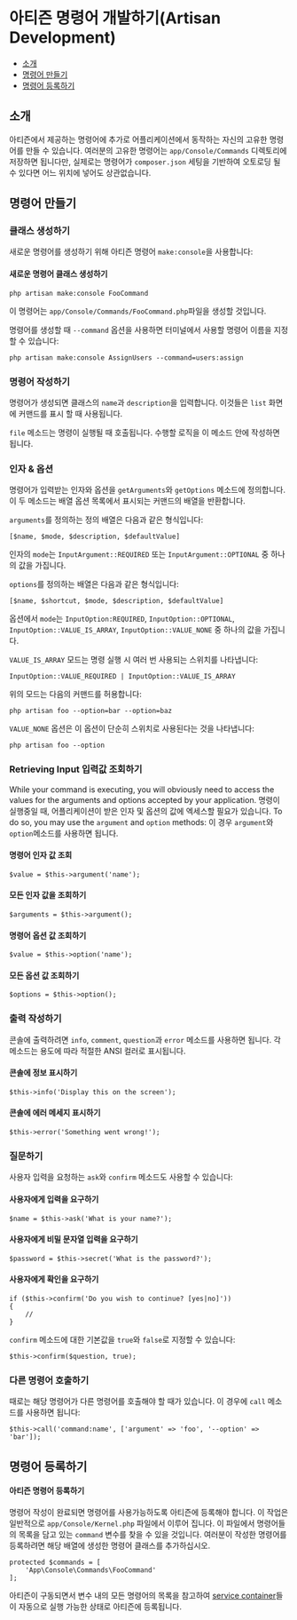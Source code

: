 # 아티즌 명령어 개발하기(Artisan Development)

- [소개](#introduction)
- [명령어 만들기](#building-a-command)
- [명령어 등록하기](#registering-commands)


<a name="introduction"></a>
## 소개

아티즌에서 제공하는 명령어에 추가로 어플리케이션에서 동작하는 자신의 고유한 명령어를 만들 수 있습니다. 여러분의 고유한 명령어는 `app/Console/Commands` 디렉토리에 저장하면 됩니다만, 실제로는 명령어가 `composer.json` 세팅을 기반하여 오토로딩 될 수 있다면 어느 위치에 넣어도 상관없습니다.

<!--chak-comment-아티즌 명령어 개발하기(Artisan Development)-소개-->

<a name="building-a-command"></a>
## 명령어 만들기

### 클래스 생성하기

새로운 명령어를 생성하기 위해 아티즌 명령어 `make:console`을 사용합니다:

#### 새로운 명령어 클래스 생성하기

	php artisan make:console FooCommand

이 명령어는 `app/Console/Commands/FooCommand.php`파일을 생성할 것입니다.

명령어를 생성할 때 `--command` 옵션을 사용하면 터미널에서 사용할 명령어 이름을 지정할 수 있습니다:

	php artisan make:console AssignUsers --command=users:assign

### 명령어 작성하기

명령어가 생성되면 클래스의 `name`과 `description`을 입력합니다. 이것들은 `list` 화면에 커맨드를 표시 할 때 사용됩니다.

`file` 메소드는 명령이 실행될 때 호출됩니다. 수행할 로직을 이 메소드 안에 작성하면 됩니다.

### 인자 & 옵션

명령어가 입력받는 인자와 옵션을 `getArguments`와 `getOptions` 메소드에 정의합니다. 이 두 메소드는 배열 옵션 목록에서 표시되는 커맨드의 배열을 반환합니다.

`arguments`를 정의하는 정의 배열은 다음과 같은 형식입니다:

	[$name, $mode, $description, $defaultValue]

인자의 `mode`는 `InputArgument::REQUIRED` 또는 `InputArgument::OPTIONAL` 중 하나의 값을 가집니다.

`options`를 정의하는 배열은 다음과 같은 형식입니다:

	[$name, $shortcut, $mode, $description, $defaultValue]

옵션에서 `mode`는 `InputOption:REQUIRED`, `InputOption::OPTIONAL`, `InputOption::VALUE_IS_ARRAY`, `InputOption::VALUE_NONE` 중 하나의 값을 가집니다.

`VALUE_IS_ARRAY` 모드는 명령 실행 시 여러 번 사용되는 스위치를 나타냅니다:

	InputOption::VALUE_REQUIRED | InputOption::VALUE_IS_ARRAY

위의 모드는 다음의 커맨드를 허용합니다:

	php artisan foo --option=bar --option=baz

`VALUE_NONE` 옵션은 이 옵션이 단순히 스위치로 사용된다는 것을 나타냅니다:

	php artisan foo --option

### Retrieving Input 입력값 조회하기

While your command is executing, you will obviously need to access the values for the arguments and options accepted by your application. 명령이 실행중일 때, 어플리케이션이 받은 인자 및 옵션의 값에 엑세스할 필요가 있습니다. To do so, you may use the `argument` and `option` methods: 이 경우 `argument`와 `option`메소드를 사용하면 됩니다.

#### 명령어 인자 값 조회

	$value = $this->argument('name');

#### 모든 인자 값을 조회하기

	$arguments = $this->argument();

#### 명령어 옵션 값 조회하기

	$value = $this->option('name');

#### 모든 옵션 값 조회하기

	$options = $this->option();

### 출력 작성하기

콘솔에 출력하려면 `info`, `comment`, `question`과 `error` 메소드를 사용하면 됩니다. 각 메소드는 용도에 따라 적절한 ANSI 컬러로 표시됩니다.

#### 콘솔에 정보 표시하기

	$this->info('Display this on the screen');

#### 콘솔에 에러 메세지 표시하기

	$this->error('Something went wrong!');

### 질문하기

사용자 입력을 요청하는 `ask`와 `confirm` 메소드도 사용할 수 있습니다:

#### 사용자에게 입력을 요구하기

	$name = $this->ask('What is your name?');

#### 사용자에게 비밀 문자열 입력을 요구하기

	$password = $this->secret('What is the password?');

#### 사용자에게 확인을 요구하기

	if ($this->confirm('Do you wish to continue? [yes|no]'))
	{
		//
	}

`confirm` 메소드에 대한 기본값을 `true`와 `false`로 지정할 수 있습니다:

	$this->confirm($question, true);

### 다른 명령어 호출하기

때로는 해당 명령어가 다른 명령어를 호출해야 할 때가 있습니다. 이 경우에 `call` 메소드를 사용하면 됩니다:

	$this->call('command:name', ['argument' => 'foo', '--option' => 'bar']);

<!--chak-comment-아티즌 명령어 개발하기(Artisan Development)-명령어 만들기-->

<a name="registering-commands"></a>
## 명령어 등록하기

#### 아티즌 명령어 등록하기

명령어 작성이 완료되면 명령어를 사용가능하도록 아티즌에 등록해야 합니다. 이 작업은 일반적으로 `app/Console/Kernel.php` 파일에서 이루어 집니다. 이 파일에서 명령어들의 목록을 담고 있는 `command` 변수를 찾을 수 있을 것입니다. 여러분이 작성한 명령어를 등록하려면 해당 배열에 생성한 명령어 클래스를 추가하십시오.

	protected $commands = [
		'App\Console\Commands\FooCommand'
	];

아티즌이 구동되면서 변수 내의 모든 명령어의 목록을 참고하여 [service container](/docs/5.0/container)들이 자동으로 실행 가능한 상태로 아티즌에 등록됩니다.

<!--chak-comment-아티즌 명령어 개발하기(Artisan Development)-명령어 등록하기-->
